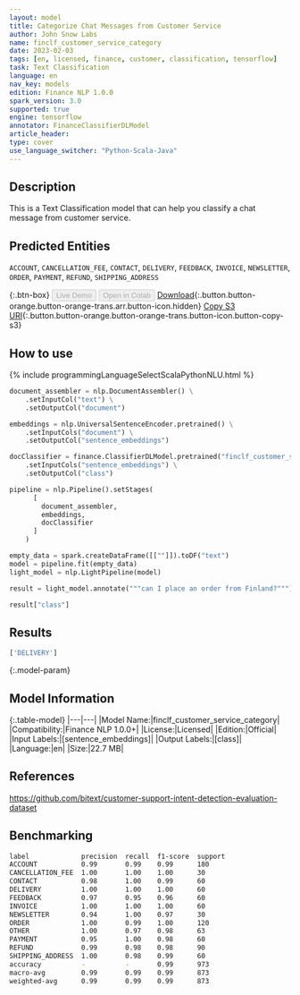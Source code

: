 ```yaml
---
layout: model
title: Categorize Chat Messages from Customer Service
author: John Snow Labs
name: finclf_customer_service_category
date: 2023-02-03
tags: [en, licensed, finance, customer, classification, tensorflow]
task: Text Classification
language: en
nav_key: models
edition: Finance NLP 1.0.0
spark_version: 3.0
supported: true
engine: tensorflow
annotator: FinanceClassifierDLModel
article_header:
type: cover
use_language_switcher: "Python-Scala-Java"
---
```


## Description

This is a Text Classification model that can help you classify a chat message from customer service.

## Predicted Entities

`ACCOUNT`, `CANCELLATION_FEE`, `CONTACT`, `DELIVERY`, `FEEDBACK`, `INVOICE`, `NEWSLETTER`, `ORDER`, `PAYMENT`, `REFUND`, `SHIPPING_ADDRESS`

{:.btn-box}
<button class="button button-orange" disabled>Live Demo</button>
<button class="button button-orange" disabled>Open in Colab</button>
[Download](https://s3.amazonaws.com/auxdata.johnsnowlabs.com/finance/models/finclf_customer_service_category_en_1.0.0_3.0_1675417487415.zip){:.button.button-orange.button-orange-trans.arr.button-icon.hidden}
[Copy S3 URI](s3://auxdata.johnsnowlabs.com/finance/models/finclf_customer_service_category_en_1.0.0_3.0_1675417487415.zip){:.button.button-orange.button-orange-trans.button-icon.button-copy-s3}

## How to use



<div class="tabs-box" markdown="1">
{% include programmingLanguageSelectScalaPythonNLU.html %}

```python
document_assembler = nlp.DocumentAssembler() \
    .setInputCol("text") \
    .setOutputCol("document")

embeddings = nlp.UniversalSentenceEncoder.pretrained() \
    .setInputCols("document") \
    .setOutputCol("sentence_embeddings")

docClassifier = finance.ClassifierDLModel.pretrained("finclf_customer_service_category", "en", "finance/models")\
    .setInputCols("sentence_embeddings") \
    .setOutputCol("class")

pipeline = nlp.Pipeline().setStages(
      [
        document_assembler,
        embeddings,
        docClassifier
      ]
    )

empty_data = spark.createDataFrame([[""]]).toDF("text")
model = pipeline.fit(empty_data)
light_model = nlp.LightPipeline(model)

result = light_model.annotate("""can I place an order from Finland?""")

result["class"]
```

</div>

## Results

```bash
['DELIVERY']
```

{:.model-param}
## Model Information

{:.table-model}
|---|---|
|Model Name:|finclf_customer_service_category|
|Compatibility:|Finance NLP 1.0.0+|
|License:|Licensed|
|Edition:|Official|
|Input Labels:|[sentence_embeddings]|
|Output Labels:|[class]|
|Language:|en|
|Size:|22.7 MB|

## References

https://github.com/bitext/customer-support-intent-detection-evaluation-dataset

## Benchmarking

```bash
label             precision  recall  f1-score  support 
ACCOUNT           0.99       0.99    0.99      180     
CANCELLATION_FEE  1.00       1.00    1.00      30      
CONTACT           0.98       1.00    0.99      60      
DELIVERY          1.00       1.00    1.00      60      
FEEDBACK          0.97       0.95    0.96      60      
INVOICE           1.00       1.00    1.00      60      
NEWSLETTER        0.94       1.00    0.97      30      
ORDER             1.00       0.99    1.00      120     
OTHER             1.00       0.97    0.98      63      
PAYMENT           0.95       1.00    0.98      60      
REFUND            0.99       0.98    0.98      90      
SHIPPING_ADDRESS  1.00       0.98    0.99      60      
accuracy          -          -       0.99      973     
macro-avg         0.99       0.99    0.99      873     
weighted-avg      0.99       0.99    0.99      873  
```
